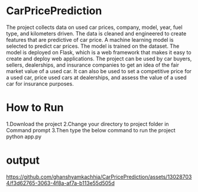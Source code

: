 # CarPricePrediction

The project collects data on used car prices, company, model, year, fuel type, and kilometers driven.
The data is cleaned and engineered to create features that are predictive of car price.
A machine learning model is selected to predict car prices.
The model is trained on the dataset.
The model is deployed on Flask, which is a web framework that makes it easy to create and deploy web applications.
The project can be used by car buyers, sellers, dealerships, and insurance companies to get an idea of the fair market value of a used car. It can also be used to set a competitive price for a used car, price used cars at dealerships, and assess the value of a used car for insurance purposes.
# How to Run
1.Download the project
2.Change your directory to project folder in Command prompt
3.Then type the below command to run the project
  python app.py
# output
https://github.com/ghanshyamkachhia/CarPricePrediction/assets/130287034/f3d62765-3063-4f8a-af7a-b113e55d505d
